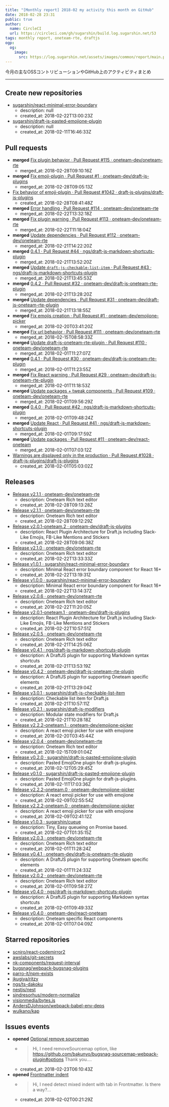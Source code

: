 ```yaml
---
title: "[Monthly report] 2018-02 my activity this month on GitHub"
date: 2018-02-28 23:31
public: true
author:
  name: CircleCI
  url: https://circleci.com/gh/sugarshin/build.log.sugarshin.net/53
tags: monthly report, oneteam-rte, draftjs
ogp:
  og:
    image:
      src: https://log.sugarshin.net/assets/images/common/report/main.png
---
```


今月の主なOSSコントリビューションやGitHub上のアクティビティまとめ

***

## Create new repositories

- [sugarshin/react-minimal-error-boundary](https://github.com/sugarshin/react-minimal-error-boundary)
  - description: null
  - created_at: 2018-02-22T13:00:23Z
- [sugarshin/draft-js-pasted-emojione-plugin](https://github.com/sugarshin/draft-js-pasted-emojione-plugin)
  - description: null
  - created_at: 2018-02-11T16:46:33Z

## Pull requests

- **merged** [Fix plugin behavior · Pull Request #115 · oneteam-dev/oneteam-rte](https://github.com/oneteam-dev/oneteam-rte/pull/115)
  - merged_at: 2018-02-28T09:10:16Z
- **merged** [Fix emoji-plugin · Pull Request #1 · oneteam-dev/draft-js-plugins](https://github.com/oneteam-dev/draft-js-plugins/pull/1)
  - merged_at: 2018-02-28T09:05:13Z
- [Fix behavior of emoji-plugin · Pull Request #1042 · draft-js-plugins/draft-js-plugins](https://github.com/draft-js-plugins/draft-js-plugins/pull/1042)
  - created_at: 2018-02-28T08:41:48Z
- **merged** [Error handling · Pull Request #114 · oneteam-dev/oneteam-rte](https://github.com/oneteam-dev/oneteam-rte/pull/114)
  - merged_at: 2018-02-22T13:32:18Z
- **merged** [Fix plugin warning · Pull Request #113 · oneteam-dev/oneteam-rte](https://github.com/oneteam-dev/oneteam-rte/pull/113)
  - merged_at: 2018-02-22T11:18:04Z
- **merged** [Update dependencies · Pull Request #112 · oneteam-dev/oneteam-rte](https://github.com/oneteam-dev/oneteam-rte/pull/112)
  - merged_at: 2018-02-21T14:22:20Z
- **merged** [0.4.1 · Pull Request #44 · ngs/draft-js-markdown-shortcuts-plugin](https://github.com/ngs/draft-js-markdown-shortcuts-plugin/pull/44)
  - merged_at: 2018-02-21T13:52:20Z
- **merged** [Update `draft-js-checkable-list-item` · Pull Request #43 · ngs/draft-js-markdown-shortcuts-plugin](https://github.com/ngs/draft-js-markdown-shortcuts-plugin/pull/43)
  - merged_at: 2018-02-21T13:45:53Z
- **merged** [0.4.2 · Pull Request #32 · oneteam-dev/draft-js-oneteam-rte-plugin](https://github.com/oneteam-dev/draft-js-oneteam-rte-plugin/pull/32)
  - merged_at: 2018-02-21T13:28:20Z
- **merged** [Update dependencies · Pull Request #31 · oneteam-dev/draft-js-oneteam-rte-plugin](https://github.com/oneteam-dev/draft-js-oneteam-rte-plugin/pull/31)
  - merged_at: 2018-02-21T13:18:55Z
- **merged** [Fix emojis creation · Pull Request #1 · oneteam-dev/emojione-picker](https://github.com/oneteam-dev/emojione-picker/pull/1)
  - merged_at: 2018-02-20T03:41:20Z
- **merged** [Fix url behavior · Pull Request #111 · oneteam-dev/oneteam-rte](https://github.com/oneteam-dev/oneteam-rte/pull/111)
  - merged_at: 2018-02-15T08:58:33Z
- **merged** [Update draft-js-oneteam-rte-plugin · Pull Request #110 · oneteam-dev/oneteam-rte](https://github.com/oneteam-dev/oneteam-rte/pull/110)
  - merged_at: 2018-02-01T11:27:07Z
- **merged** [0.4.1 · Pull Request #30 · oneteam-dev/draft-js-oneteam-rte-plugin](https://github.com/oneteam-dev/draft-js-oneteam-rte-plugin/pull/30)
  - merged_at: 2018-02-01T11:23:55Z
- **merged** [Fix React warning · Pull Request #29 · oneteam-dev/draft-js-oneteam-rte-plugin](https://github.com/oneteam-dev/draft-js-oneteam-rte-plugin/pull/29)
  - merged_at: 2018-02-01T11:18:53Z
- **merged** [Update packages + tweak components · Pull Request #109 · oneteam-dev/oneteam-rte](https://github.com/oneteam-dev/oneteam-rte/pull/109)
  - merged_at: 2018-02-01T09:56:29Z
- **merged** [0.4.0 · Pull Request #42 · ngs/draft-js-markdown-shortcuts-plugin](https://github.com/ngs/draft-js-markdown-shortcuts-plugin/pull/42)
  - merged_at: 2018-02-01T09:48:24Z
- **merged** [Update React · Pull Request #41 · ngs/draft-js-markdown-shortcuts-plugin](https://github.com/ngs/draft-js-markdown-shortcuts-plugin/pull/41)
  - merged_at: 2018-02-01T09:17:59Z
- **merged** [Update packages · Pull Request #11 · oneteam-dev/react-oneteam](https://github.com/oneteam-dev/react-oneteam/pull/11)
  - merged_at: 2018-02-01T07:03:12Z
- [Warnings are displayed only in the production · Pull Request #1028 · draft-js-plugins/draft-js-plugins](https://github.com/draft-js-plugins/draft-js-plugins/pull/1028)
  - created_at: 2018-02-01T05:03:02Z

## Releases

- [Release v2.1.1 · oneteam-dev/oneteam-rte](https://github.com/oneteam-dev/oneteam-rte/releases/tag/v2.1.1)
  - description: Oneteam Rich text editor
  - created_at: 2018-02-28T09:13:28Z
- [Release v2.1.1 · oneteam-dev/oneteam-rte](https://github.com/oneteam-dev/oneteam-rte/releases/tag/v2.1.1)
  - description: Oneteam Rich text editor
  - created_at: 2018-02-28T09:12:29Z
- [Release v2.0.1-oneteam.2 · oneteam-dev/draft-js-plugins](https://github.com/oneteam-dev/draft-js-plugins/releases/tag/v2.0.1-oneteam.2)
  - description: React Plugin Architecture for Draft.js including Slack-Like Emojis, FB-Like Mentions and Stickers
  - created_at: 2018-02-28T09:06:38Z
- [Release v2.1.0 · oneteam-dev/oneteam-rte](https://github.com/oneteam-dev/oneteam-rte/releases/tag/v2.1.0)
  - description: Oneteam Rich text editor
  - created_at: 2018-02-22T13:33:33Z
- [Release v1.0.1 · sugarshin/react-minimal-error-boundary](https://github.com/sugarshin/react-minimal-error-boundary/releases/tag/v1.0.1)
  - description: Minimal React error boundary component for React 16+
  - created_at: 2018-02-22T13:19:31Z
- [Release v1.0.0 · sugarshin/react-minimal-error-boundary](https://github.com/sugarshin/react-minimal-error-boundary/releases/tag/v1.0.0)
  - description: Minimal React error boundary component for React 16+
  - created_at: 2018-02-22T13:14:37Z
- [Release v2.0.6 · oneteam-dev/oneteam-rte](https://github.com/oneteam-dev/oneteam-rte/releases/tag/v2.0.6)
  - description: Oneteam Rich text editor
  - created_at: 2018-02-22T11:20:05Z
- [Release v2.0.1-oneteam.1 · oneteam-dev/draft-js-plugins](https://github.com/oneteam-dev/draft-js-plugins/releases/tag/v2.0.1-oneteam.1)
  - description: React Plugin Architecture for Draft.js including Slack-Like Emojis, FB-Like Mentions and Stickers
  - created_at: 2018-02-22T10:57:51Z
- [Release v2.0.5 · oneteam-dev/oneteam-rte](https://github.com/oneteam-dev/oneteam-rte/releases/tag/v2.0.5)
  - description: Oneteam Rich text editor
  - created_at: 2018-02-21T14:25:06Z
- [Release v0.4.1 · ngs/draft-js-markdown-shortcuts-plugin](https://github.com/ngs/draft-js-markdown-shortcuts-plugin/releases/tag/v0.4.1)
  - description: A DraftJS plugin for supporting Markdown syntax shortcuts
  - created_at: 2018-02-21T13:53:19Z
- [Release v0.4.2 · oneteam-dev/draft-js-oneteam-rte-plugin](https://github.com/oneteam-dev/draft-js-oneteam-rte-plugin/releases/tag/v0.4.2)
  - description: A DraftJS plugin for supporting Oneteam specific elements
  - created_at: 2018-02-21T13:29:04Z
- [Release v3.0.1 · sugarshin/draft-js-checkable-list-item](https://github.com/sugarshin/draft-js-checkable-list-item/releases/tag/v3.0.1)
  - description: Checkable list item for Draft.js
  - created_at: 2018-02-21T10:57:11Z
- [Release v0.2.1 · sugarshin/draft-js-modifiers](https://github.com/sugarshin/draft-js-modifiers/releases/tag/v0.2.1)
  - description: Modular state modifiers for Draft.js
  - created_at: 2018-02-21T10:28:18Z
- [Release v2.2.2-oneteam.1 · oneteam-dev/emojione-picker](https://github.com/oneteam-dev/emojione-picker/releases/tag/v2.2.2-oneteam.1)
  - description: A react emoji picker for use with emojione
  - created_at: 2018-02-20T03:45:44Z
- [Release v2.0.4 · oneteam-dev/oneteam-rte](https://github.com/oneteam-dev/oneteam-rte/releases/tag/v2.0.4)
  - description: Oneteam Rich text editor
  - created_at: 2018-02-15T09:01:04Z
- [Release v0.2.0 · sugarshin/draft-js-pasted-emojione-plugin](https://github.com/sugarshin/draft-js-pasted-emojione-plugin/releases/tag/v0.2.0)
  - description: Pasted EmojiOne plugin for draft-js-plugins.
  - created_at: 2018-02-12T05:29:45Z
- [Release v0.1.0 · sugarshin/draft-js-pasted-emojione-plugin](https://github.com/sugarshin/draft-js-pasted-emojione-plugin/releases/tag/v0.1.0)
  - description: Pasted EmojiOne plugin for draft-js-plugins.
  - created_at: 2018-02-11T17:03:36Z
- [Release v2.2.2-oneteam.0 · oneteam-dev/emojione-picker](https://github.com/oneteam-dev/emojione-picker/releases/tag/v2.2.2-oneteam.0)
  - description: A react emoji picker for use with emojione
  - created_at: 2018-02-09T02:55:54Z
- [Release v2.2.2-oneteam.0 · oneteam-dev/emojione-picker](https://github.com/oneteam-dev/emojione-picker/releases/tag/v2.2.2-oneteam.0)
  - description: A react emoji picker for use with emojione
  - created_at: 2018-02-09T02:41:12Z
- [Release v1.0.3 · sugarshin/cueue](https://github.com/sugarshin/cueue/releases/tag/v1.0.3)
  - description: Tiny, Easy queueing on Promise based.
  - created_at: 2018-02-07T01:35:15Z
- [Release v2.0.3 · oneteam-dev/oneteam-rte](https://github.com/oneteam-dev/oneteam-rte/releases/tag/v2.0.3)
  - description: Oneteam Rich text editor
  - created_at: 2018-02-01T11:28:24Z
- [Release v0.4.1 · oneteam-dev/draft-js-oneteam-rte-plugin](https://github.com/oneteam-dev/draft-js-oneteam-rte-plugin/releases/tag/v0.4.1)
  - description: A DraftJS plugin for supporting Oneteam specific elements
  - created_at: 2018-02-01T11:24:33Z
- [Release v2.0.2 · oneteam-dev/oneteam-rte](https://github.com/oneteam-dev/oneteam-rte/releases/tag/v2.0.2)
  - description: Oneteam Rich text editor
  - created_at: 2018-02-01T09:58:27Z
- [Release v0.4.0 · ngs/draft-js-markdown-shortcuts-plugin](https://github.com/ngs/draft-js-markdown-shortcuts-plugin/releases/tag/v0.4.0)
  - description: A DraftJS plugin for supporting Markdown syntax shortcuts
  - created_at: 2018-02-01T09:49:33Z
- [Release v0.4.0 · oneteam-dev/react-oneteam](https://github.com/oneteam-dev/react-oneteam/releases/tag/v0.4.0)
  - description: Oneteam specific React components
  - created_at: 2018-02-01T07:04:09Z

## Starred repositories

- [scniro/react-codemirror2](https://github.com/scniro/react-codemirror2)
- [awslabs/git-secrets](https://github.com/awslabs/git-secrets)
- [nk-components/request-interval](https://github.com/nk-components/request-interval)
- [bugsnag/webpack-bugsnag-plugins](https://github.com/bugsnag/webpack-bugsnag-plugins)
- [parro-it/npm-exists](https://github.com/parro-it/npm-exists)
- [jkugiya/ritzy](https://github.com/jkugiya/ritzy)
- [ngs/ts-dakoku](https://github.com/ngs/ts-dakoku)
- [nestjs/nest](https://github.com/nestjs/nest)
- [sindresorhus/modern-normalize](https://github.com/sindresorhus/modern-normalize)
- [visionmedia/bytes.js](https://github.com/visionmedia/bytes.js)
- [AndersDJohnson/webpack-babel-env-deps](https://github.com/AndersDJohnson/webpack-babel-env-deps)
- [wulkano/kap](https://github.com/wulkano/kap)

## Issues events

- **opened** [Optional remove sourcemap](https://github.com/bugsnag/webpack-bugsnag-plugins/issues/2)
  - > Hi, I need removeSourcemap option, like https://github.com/bakunyo/bugsnag-sourcemap-webpack-plugin#options Thank you....
  - created_at: 2018-02-23T06:10:43Z
- **opened** [Frontmatter indent](https://github.com/remarkjs/remark-lint/issues/169)
  - > Hi, I need detect mixed indent with tab in Frontmatter. Is there a way?...
  - created_at: 2018-02-02T00:21:29Z
